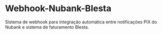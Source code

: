 # Webhook-Nubank-Blesta
Sistema de webhook para integração automática entre notificações PIX do Nubank e sistema de faturamento Blesta.
